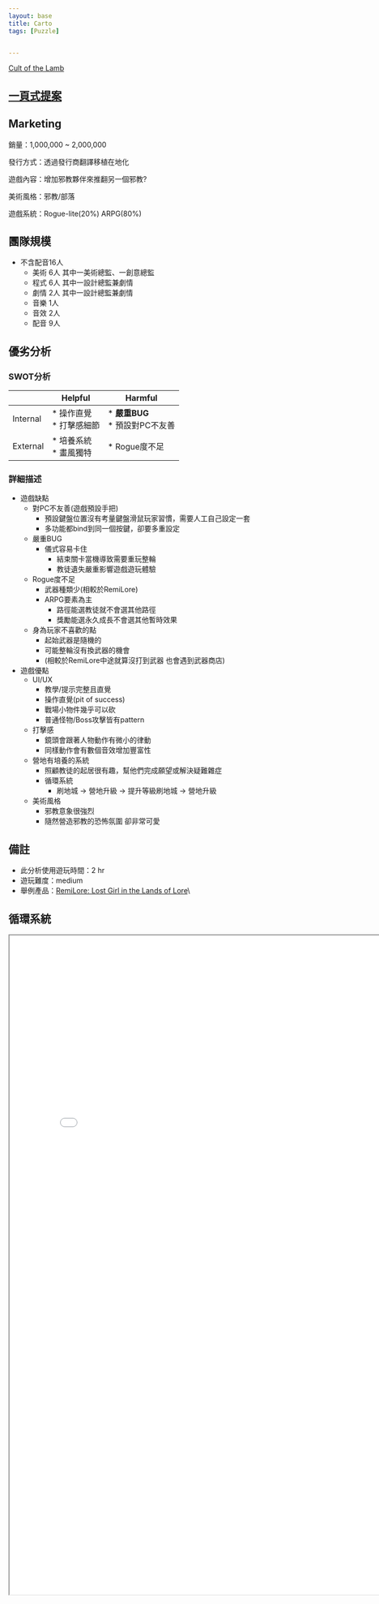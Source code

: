 ```yaml
---
layout: base
title: Carto
tags: [Puzzle]


---
```


[Cult of the Lamb](https://www.gog.com/en/game/cult_of_the_lamb)


## [一頁式提案](./proposal)

## Marketing

銷量：1,000,000 ~ 2,000,000

發行方式：透過發行商翻譯移植在地化

遊戲內容：增加邪教夥伴來推翻另一個邪教?

美術風格：邪教/部落

遊戲系統：Rogue-lite(20%) ARPG(80%)  

## 團隊規模
* 不含配音16人
  * 美術 6人 其中一美術總監、一創意總監  
  * 程式 6人 其中一設計總監兼劇情  
  * 劇情 2人 其中一設計總監兼劇情  
  * 音樂 1人  
  * 音效 2人  
  * 配音 9人  

## 優劣分析
### SWOT分析

||Helpful|Harmful|
|-|-|-|
|Internal|* 操作直覺<br> * 打擊感細節|* **嚴重BUG** <br>* 預設對PC不友善|
|External|* 培養系統<br> * 畫風獨特 |* Rogue度不足|

### 詳細描述
* 遊戲缺點
  * 對PC不友善(遊戲預設手把)
    * 預設鍵盤位置沒有考量鍵盤滑鼠玩家習慣，需要人工自己設定一套
    * 多功能都bind到同一個按鍵，卻要多重設定
  * 嚴重BUG
    * 儀式容易卡住
      * 結束關卡當機導致需要重玩整輪
      * 教徒遺失嚴重影響遊戲遊玩體驗
  * Rogue度不足
    * 武器種類少(相較於RemiLore)
    * ARPG要素為主
      * 路徑能選教徒就不會選其他路徑
      * 獎勵能選永久成長不會選其他暫時效果
  * 身為玩家不喜歡的點
    * 起始武器是隨機的
    * 可能整輪沒有換武器的機會
    * (相較於RemiLore中途就算沒打到武器 也會遇到武器商店)
* 遊戲優點
  * UI/UX
    * 教學/提示完整且直覺
    * 操作直覺(pit of success)
    * 戰場小物件幾乎可以砍
    * 普通怪物/Boss攻擊皆有pattern
  * 打擊感
    * 鏡頭會跟著人物動作有微小的律動
    * 同樣動作會有數個音效增加豐富性
  * 營地有培養的系統
    * 照顧教徒的起居很有趣，幫他們完成願望或解決疑難雜症
    * 循環系統
      * 刷地城 -> 營地升級 -> 提升等級刷地城 -> 營地升級
  * 美術風格
    * 邪教意象很強烈
    * 隨然營造邪教的恐怖氛圍 卻非常可愛

## 備註
* 此分析使用遊玩時間：2 hr
* 遊玩難度：medium
* 舉例產品：[RemiLore: Lost Girl in the Lands of Lore](https://store.steampowered.com/app/995240/RemiLore_Lost_Girl_in_the_Lands_of_Lore/)\


## 循環系統

<iframe class="my-iframe" width="800" height="1300" src="mechanism.html"></iframe> 